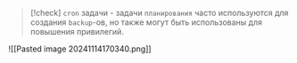 
> [!check] 
> `cron` задачи - задачи `планирования` часто используются для создания `backup`-ов, но также могут быть использованы для повышения привилегий.

![[Pasted image 20241114170340.png]]

